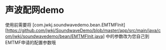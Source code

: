 # 声波配网demo
使用前需要将  [com.jwkj.soundwavedemo.bean.EMTMFInit][https://github.com/jwkj/SoundwaveDemo/blob/master/app/src/main/java/com/jwkj/soundwavedemo/bean/EMTMFInit.java] 中的参数改为您自己到EMTMF申请的配置参数哦